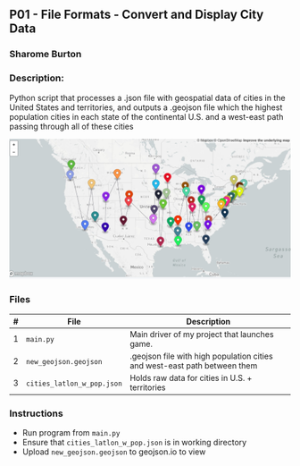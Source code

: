 ## P01 - File Formats - Convert and Display City Data
### Sharome Burton
### Description:

Python script that processes a .json file with geospatial data of cities in the United States and territories,
and outputs a .geojson file which the highest population cities in each state of the continental U.S. and a 
west-east path passing through all of these cities

<a href="https://gist.github.com/koulkoudakis/a36d00c830c5ba166335fe66d3afbf06"><img src="img/P01.jpg" width="800"></a>


### Files

|   #   | File            | Description                                        |
| :---: | --------------- | -------------------------------------------------- |
|   1   | `main.py`         | Main driver of my project that launches game.      |
|   2   | `new_geojson.geojson`  | .geojson file with high population cities and west-east path between them       |
|   3   | `cities_latlon_w_pop.json` | Holds raw data for cities in U.S. + territories |

### Instructions

- Run program from `main.py`
- Ensure that `cities_latlon_w_pop.json` is in working directory
- Upload `new_geojson.geojson` to geojson.io to view
